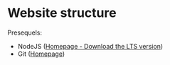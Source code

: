 # Website structure

Presequels:

- NodeJS ([Homepage - Download the LTS version](https://nodejs.org/en/))
- Git ([Homepage](https://git-scm.com/))
